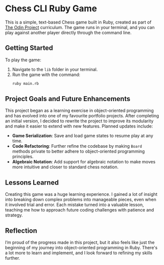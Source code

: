 # Chess CLI Ruby Game

This is a simple, text-based Chess game built in Ruby, created as part of [The Odin Project](https://theodinproject.com) curriculum. The game runs in your terminal, and you can play against another player directly through the command line.

## Getting Started

To play the game:
1. Navigate to the `lib` folder in your terminal.
2. Run the game with the command:
   ```bash
   ruby main.rb
   ```

## Project Goals and Future Enhancements

This project began as a learning exercise in object-oriented programming and has evolved into one of my favourite portfolio projects. After completing an initial version, I decided to rewrite the project to improve its modularity and make it easier to extend with new features. Planned updates include:

- **Game Serialization**: Save and load game states to resume play at any time.
- **Code Refactoring**: Further refine the codebase by making `Board` methods private to better adhere to object-oriented programming principles.
- **Algebraic Notation**: Add support for algebraic notation to make moves more intuitive and closer to standard chess notation.

## Lessons Learned

Creating this game was a huge learning experience. I gained a lot of insight into breaking down complex problems into manageable pieces, even when it involved trial and error. Each mistake turned into a valuable lesson, teaching me how to approach future coding challenges with patience and strategy.

## Reflection

I’m proud of the progress made in this project, but it also feels like just the beginning of my journey into object-oriented programming in Ruby. There's a lot more to learn and implement, and I look forward to refining my skills further.